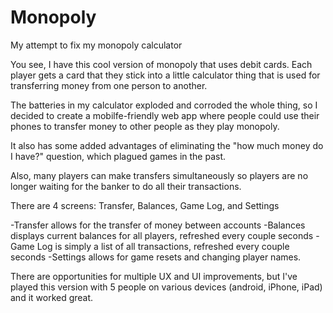 # Monopoly
My attempt to fix my monopoly calculator

You see, I have this cool version of monopoly that uses debit cards. Each player gets a card that they stick into a little calculator thing that is used for transferring money from one person to another.

The batteries in my calculator exploded and corroded the whole thing, so I decided to create a mobilfe-friendly web app where people could use their phones to transfer money to other people as they play monopoly.

It also has some added advantages of eliminating the "how much money do I have?" question, which plagued games in the past. 

Also, many players can make transfers simultaneously so players are no longer waiting for the banker to do all their transactions.

There are 4 screens: Transfer, Balances, Game Log, and Settings

-Transfer allows for the transfer of money between accounts
-Balances displays current balances for all players, refreshed every couple seconds
-Game Log is simply a list of all transactions, refreshed every couple seconds
-Settings allows for game resets and changing player names.

There are opportunities for multiple UX and UI improvements, but I've played this version with 5 people on various devices (android, iPhone, iPad) and it worked great.

